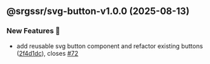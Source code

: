 ## @srgssr/svg-button-v1.0.0 (2025-08-13)


### New Features 🚀

* add reusable svg button component and refactor existing buttons ([2f4d1dc](https://github.com/SRGSSR/pillarbox-web-suite/commit/2f4d1dc8637e9b5b0117016cca67e2cebf902bb8)), closes [#72](https://github.com/SRGSSR/pillarbox-web-suite/issues/72)
